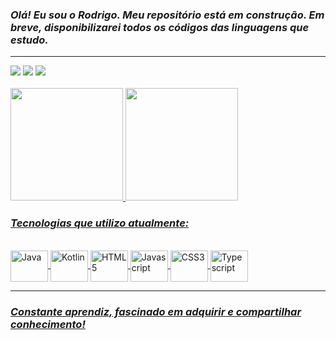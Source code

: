 ### <i>Olá! Eu sou o Rodrigo. Meu repositório está em construção. Em breve, disponibilizarei todos os códigos das linguagens que estudo.</i>
<hr>

<div>
  <a href="https://www.linkedin.com/in/rodrigo-costa-e-silva" target="_blank"><img src="https://img.shields.io/badge/LinkedIn-0077B5?style=for-the-badge&logo=linkedin&logoColor=white" target="_blank"></a>
  <a href="https://www.youtube.com/channel/UCj1Ha-WuRmfw1VXvsQgNa3A" target="_blank"><img src="https://img.shields.io/badge/YouTube-FF0000?style=for-the-badge&logo=youtube&logoColor=white" target="_blank"></a>
  <a href="mailto:rodrigocosta1479@gmail.com" target="_blank"><img src="https://img.shields.io/badge/Gmail-D14836?style=for-the-badge&logo=gmail&logoColor=white" target="_blank"></a>
</div>
<br>

<div>
  <a href="https://github.com/Rodrigo-CeS">
  <img height="180em" src="https://github-readme-stats.vercel.app/api?username=Rodrigo-CeS&show_icons=true&theme=github_dark&include_all_commits=true&count_private=true"/>
  <img height="180em" src="https://github-readme-stats.vercel.app/api/top-langs/?username=Rodrigo-CeS&layout=compact&langs_count=16&theme=github_dark"/>
</div>

    
### <i>Tecnologias que utilizo atualmente:</i>
<div style="display: inline_block"><br>
  <img align="center" alt="Java" height="50" width="60" src="https://cdn.jsdelivr.net/gh/devicons/devicon/icons/java/java-original.svg"/>
  <img align="center" alt="Kotlin" height="50" width="60" src="https://cdn.jsdelivr.net/gh/devicons/devicon/icons/kotlin/kotlin-original.svg"/>
  <img align="center" alt="HTML5" height="50" width="60" src="https://cdn.jsdelivr.net/gh/devicons/devicon/icons/html5/html5-original.svg"/>
  <img align="center" alt="Javascript" height="50" width="60" src="https://cdn.jsdelivr.net/gh/devicons/devicon/icons/javascript/javascript-original.svg"/>
  <img align="center" alt="CSS3" height="50" width="60" src="https://cdn.jsdelivr.net/gh/devicons/devicon/icons/css3/css3-original.svg"/>
  <img align="center" alt="Typescript" height="50" width="60" src="https://cdn.jsdelivr.net/gh/devicons/devicon/icons/typescript/typescript-original.svg"/>
</div>
<hr>

### <strong><i>Constante aprendiz, fascinado em adquirir e compartilhar conhecimento!</i></strong>


